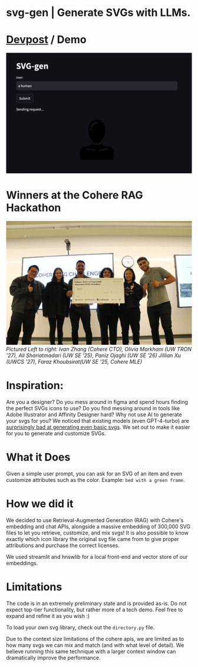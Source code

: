 # svg-gen | Generate SVGs with LLMs.

# [Devpost](https://devpost.com/software/svg-gen) / Demo

![demo](./demo/demo.png)

# Winners at the Cohere RAG Hackathon

![winners](./demo/winners.JPG)
_Pictured Left to right: Ivan Zhang (Cohere CTO), Olivia Markham (UW TRON '27), Ali Shariatmadari (UW SE '25), Paniz Ojaghi (UW SE '26) Jillian Xu (UWCS '27), Faraz Khoubsirat(UW SE '25, Cohere MLE)_

# Inspiration:

Are you a designer? Do you mess around in figma and spend hours finding the perfect SVGs icons to use? Do you find messing around in tools like Adobe Illustrator and Affinity Designer hard?
Why not use AI to generate your svgs for you?
We noticed that existing models (even GPT-4-turbo) are [surprisingly bad at generating even basic svgs](https://praeclarum.org/2023/04/03/chatsvg.html). We set out to make it easier for you to generate and customize SVGs.

# What it Does

Given a simple user prompt, you can ask for an SVG of an item and even customize attributes such as the color. Example: `bed with a green frame`.

# How we did it

We decided to use Retrieval-Augmented Generation (RAG) with Cohere's embedding and chat APIs, alongside a massive embedding of 300,000 SVG files to let you retrieve, customize, and mix svgs! It is also possible to know exactly which icon library the original svg file came from to give proper attributions and purchase the correct licenses.

We used streamlit and hnswlib for a local front-end and vector store of our embeddings.

# Limitations

The code is in an extremely preliminary state and is provided as-is. Do not expect top-tier functionality, but rather more of a tech demo. Feel free to expand and refine it as you wish :)

To load your own svg library, check out the `directory.py` file.

Due to the context size limitations of the cohere apis, we are limited as to how many svgs we can mix and match (and with what level of detail). We believe running this same technique with a larger context window can dramatically improve the performance.
